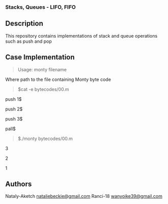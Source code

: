 ### Stacks, Queues - LIFO, FIFO
## Description
This repository contains implementations of stack and queue operations such as push and pop
## Case Implementation
> Usage: monty filename

Where path to the file containing Monty byte code

> $cat -e bytecodes/00.m

push 1$

push 2$

push 3$

pall$

> $./monty bytecodes/00.m

3

2

1

## Authors
Nataly-Aketch <nataliebeckie@gmail.com>
Ranci-18 <wanyoike39@gmail.com>
